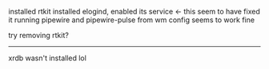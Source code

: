 installed rtkit
installed elogind, enabled its service <- this seem to have fixed it
running pipewire and pipewire-pulse from wm config seems to work fine

try removing rtkit?

---
xrdb wasn't installed lol

